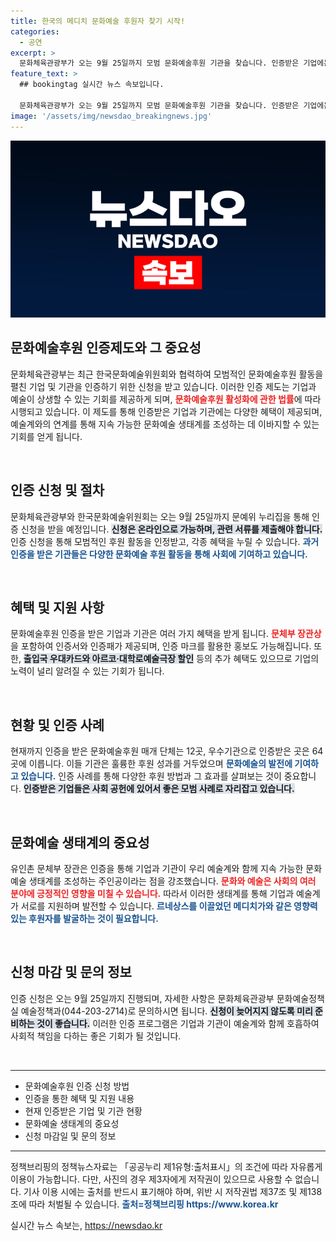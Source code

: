 ```yaml
---
title: 한국의 메디치 문화예술 후원자 찾기 시작!
categories:
  - 공연
excerpt: >
  문화체육관광부가 오는 9월 25일까지 모범 문화예술후원 기관을 찾습니다. 인증받은 기업에는 장관상, 할인 혜택 등 다양한 지원이 주어지며, 예술과 기업의 상생을 위한 기회입니다. 당신의 기업도 한국의 메디치가로 거듭나 보세요!
feature_text: >
  ## bookingtag 실시간 뉴스 속보입니다.

  문화체육관광부가 오는 9월 25일까지 모범 문화예술후원 기관을 찾습니다. 인증받은 기업에는 장관상, 할인 혜택 등 다양한 지원이 주어지며, 예술과 기업의 상생을 위한 기회입니다. 당신의 기업도 한국의 메디치가로 거듭나 보세요!
image: '/assets/img/newsdao_breakingnews.jpg'
---
```


<p><img src="/assets/img/newsdao_breakingnews.jpg" alt="bookingtag 속보" /></p>

<h2 data-ke-size="size26">문화예술후원 인증제도와 그 중요성</h2>

<p data-ke-size="size16">문화체육관광부는 최근 한국문화예술위원회와 협력하여 모범적인 문화예술후원 활동을 펼친 기업 및 기관을 인증하기 위한 신청을 받고 있습니다. 이러한 인증 제도는 기업과 예술이 상생할 수 있는 기회를 제공하게 되며, <b><span style="color: #ee2323;">문화예술후원 활성화에 관한 법률</span></b>에 따라 시행되고 있습니다. 이 제도를 통해 인증받은 기업과 기관에는 다양한 혜택이 제공되며, 예술계와의 연계를 통해 지속 가능한 문화예술 생태계를 조성하는 데 이바지할 수 있는 기회를 얻게 됩니다.</p>

<p data-ke-size="size16">&nbsp;</p>

<h2 data-ke-size="size26">인증 신청 및 절차</h2>

<p data-ke-size="size16">문화체육관광부와 한국문화예술위원회는 오는 9월 25일까지 문예위 누리집을 통해 인증 신청을 받을 예정입니다. <b><span style="background-color: #21538527;">신청은 온라인으로 가능하며, 관련 서류를 제출해야 합니다.</span></b> 인증 신청을 통해 모범적인 후원 활동을 인정받고, 각종 혜택을 누릴 수 있습니다. <b><span style="color: #1a5490;">과거 인증을 받은 기관들은 다양한 문화예술 후원 활동을 통해 사회에 기여하고 있습니다.</span></b></p>

<p data-ke-size="size16">&nbsp;</p>

<h2 data-ke-size="size26">혜택 및 지원 사항</h2>

<p data-ke-size="size16">문화예술후원 인증을 받은 기업과 기관은 여러 가지 혜택을 받게 됩니다. <b><span style="color: #ee2323;">문체부 장관상</span></b>을 포함하여 인증서와 인증패가 제공되며, 인증 마크를 활용한 홍보도 가능해집니다. 또한, <b><span style="background-color: #21538527;">출입국 우대카드와 아르코·대학로예술극장 할인</span></b> 등의 추가 혜택도 있으므로 기업의 노력이 널리 알려질 수 있는 기회가 됩니다.</p>

<p data-ke-size="size16">&nbsp;</p>

<h2 data-ke-size="size26">현황 및 인증 사례</h2>

<p data-ke-size="size16">현재까지 인증을 받은 문화예술후원 매개 단체는 12곳, 우수기관으로 인증받은 곳은 64곳에 이릅니다. 이들 기관은 훌륭한 후원 성과를 거두었으며 <b><span style="color: #1a5490;">문화예술의 발전에 기여하고 있습니다.</span></b> 인증 사례를 통해 다양한 후원 방법과 그 효과를 살펴보는 것이 중요합니다. <b><span style="background-color: #21538527;">인증받은 기업들은 사회 공헌에 있어서 좋은 모범 사례로 자리잡고 있습니다.</span></b></p>

<p data-ke-size="size16">&nbsp;</p>

<h2 data-ke-size="size26">문화예술 생태계의 중요성</h2>

<p data-ke-size="size16">유인촌 문체부 장관은 인증을 통해 기업과 기관이 우리 예술계와 함께 지속 가능한 문화예술 생태계를 조성하는 주인공이라는 점을 강조했습니다. <b><span style="color: #ee2323;">문화와 예술은 사회의 여러 분야에 긍정적인 영향을 미칠 수 있습니다.</span></b> 따라서 이러한 생태계를 통해 기업과 예술계가 서로를 지원하며 발전할 수 있습니다. <b><span style="color: #1a5490;">르네상스를 이끌었던 메디치가와 같은 영향력 있는 후원자를 발굴하는 것이 필요합니다.</span></b></p>

<p data-ke-size="size16">&nbsp;</p>

<h2 data-ke-size="size26">신청 마감 및 문의 정보</h2>

<p data-ke-size="size16">인증 신청은 오는 9월 25일까지 진행되며, 자세한 사항은 문화체육관광부 문화예술정책실 예술정책과(044-203-2714)로 문의하시면 됩니다. <b><span style="background-color: #21538527;">신청이 늦어지지 않도록 미리 준비하는 것이 좋습니다.</span></b> 이러한 인증 프로그램은 기업과 기관이 예술계와 함께 호흡하여 사회적 책임을 다하는 좋은 기회가 될 것입니다.</p>

<p data-ke-size="size16">&nbsp;</p>

<hr/>

<ul>
  <li>문화예술후원 인증 신청 방법</li>
  <li>인증을 통한 혜택 및 지원 내용</li>
  <li>현재 인증받은 기업 및 기관 현황</li>
  <li>문화예술 생태계의 중요성</li>
  <li>신청 마감일 및 문의 정보</li>
</ul>

<hr/>

<p data-ke-size="size16">정책브리핑의 정책뉴스자료는 「공공누리 제1유형:출처표시」의 조건에 따라 자유롭게 이용이 가능합니다. 다만, 사진의 경우 제3자에게 저작권이 있으므로 사용할 수 없습니다. 기사 이용 시에는 출처를 반드시 표기해야 하며, 위반 시 저작권법 제37조 및 제138조에 따라 처벌될 수 있습니다. <b><span style="color: #1a5490;">출처=정책브리핑 https://www.korea.kr</span></b></p>
실시간 뉴스 속보는, <a href="https://newsdao.kr" rel="dofollow">https://newsdao.kr</a>


